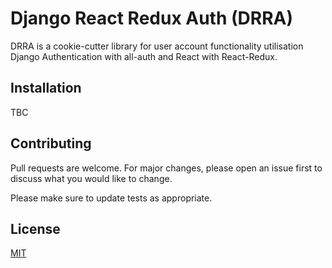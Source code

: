 # Django React Redux Auth (DRRA)

DRRA is a cookie-cutter library for user account functionality utilisation Django Authentication with all-auth and React with React-Redux.

## Installation

TBC

## Contributing

Pull requests are welcome. For major changes, please open an issue first to discuss what you would like to change.

Please make sure to update tests as appropriate.

## License

[MIT](https://choosealicense.com/licenses/mit/)
